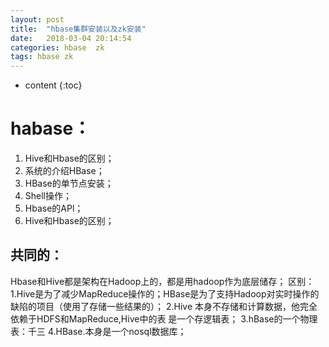 ```yaml
---
layout: post
title:  "hbase集群安装以及zk安装"
date:   2018-03-04 20:14:54
categories: hbase  zk
tags: hbase zk
---
```

* content
{:toc}

# habase：
1. Hive和Hbase的区别；
2. 系统的介绍HBase；
3. HBase的单节点安装；
4. Shell操作；
5. Hbase的APl；
6. Hive和Hbase的区别；
## 共同的：
Hbase和Hive都是架构在Hadoop上的，都是用hadoop作为底层储存；
区别：
1.Hive是为了减少MapReduce操作的；HBase是为了支持Hadoop对实时操作的
缺陷的项目（使用了存储一些结果的）；
2.Hive 本身不存储和计算数据，他完全依赖于HDFS和MapReduce,Hive中的表
是一个存逻辑表；
3.hBase的一个物理表：千三
4.HBase.本身是一个nosql数据库；

